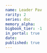 ```yaml
---
name: Leader Pav
rarity: 2
series: dsc
memory_alpha:
bigbook_tier: -1
in_portal: true
date:
published: true
---
```



